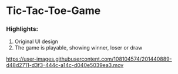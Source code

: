 # Tic-Tac-Toe-Game
 <h3>Highlights:</h3>
<ol>
<li>Original UI design</li>
<li>The game is playable, showing winner, loser or draw</li>
</ol>


https://user-images.githubusercontent.com/108104574/201440889-d48d2711-d3f3-444c-a14c-d040e5039ea3.mov

